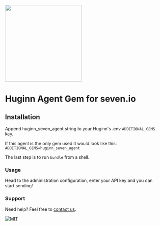 <img src="https://www.seven.io/wp-content/uploads/Logo.svg" width="250" />


# Huginn Agent Gem for seven.io

## Installation

Append huginn_seven_agent string to your Huginn's .env `ADDITIONAL_GEMS` key.

If this agent is the only gem used it would look like this:
```ADDITIONAL_GEMS=huginn_seven_agent```

The last step is to run ```bundle``` from a shell.

### Usage
Head to the administration configuration, enter your API key and you can start sending!

### Support

Need help? Feel free to [contact us](https://www.seven.io/en/company/contact/).

[![MIT](https://img.shields.io/badge/License-MIT-teal.svg)](LICENSE)


